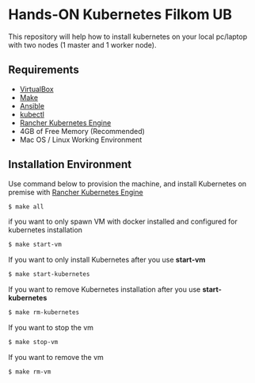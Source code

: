 # Hands-ON Kubernetes Filkom UB 
This repository will help how to install kubernetes on your local pc/laptop with two nodes (1 master and 1 worker node).

## Requirements
- [VirtualBox](https://www.virtualbox.org/)
- [Make](https://man7.org/linux/man-pages/man1/make.1.html)
- [Ansible](https://www.ansible.com/)
- [kubectl](https://kubernetes.io/docs/tasks/tools/install-kubectl/)
- [Rancher Kubernetes Engine](https://github.com/rancher/rke)
- 4GB of Free Memory (Recommended)
- Mac OS / Linux Working Environment

## Installation Environment

Use command below to provision the machine, and install Kubernetes on premise with [Rancher Kubernetes Engine](https://github.com/rancher/rke)

```sh
$ make all
```

if you want to only spawn VM with docker installed and configured for kubernetes installation 
```sh
$ make start-vm
```

If you want to only install Kubernetes after you use __start-vm__ 

```sh
$ make start-kubernetes
```

If you want to remove Kubernetes installation after you use __start-kubernetes__ 
```sh
$ make rm-kubernetes
```

If you want to stop the vm

```sh
$ make stop-vm
```

If you want to remove the vm

```sh
$ make rm-vm
```